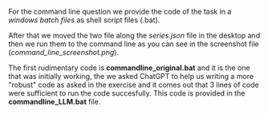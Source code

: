 For the command line question we provide the code of the task in a *windows batch files* as shell script files (.bat). 

After that we moved the two file along the *series.json* file in the desktop and then we run them to the command line as you can
see in the screenshot file (*command_line_screenshot.png*). 

The first rudimentary code is **commandline_original.bat** and it is the one that was initially working, the we asked ChatGPT to help us
writing a more "robust" code as asked in the exercise and it comes out that 3 lines of code were sufficient to run the code
succesfully. This code is provided in the **commandline_LLM.bat** file.
